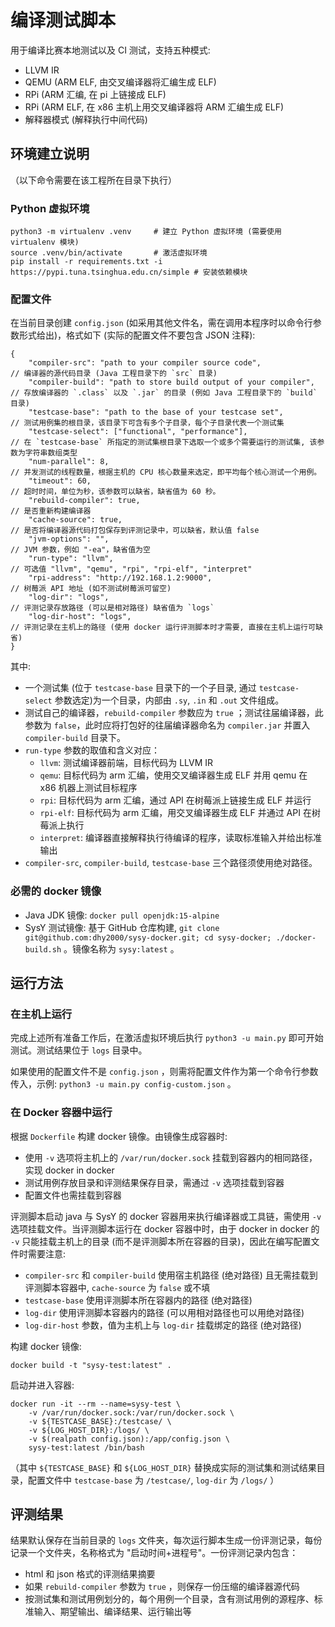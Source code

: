 # 编译测试脚本

用于编译比赛本地测试以及 CI 测试，支持五种模式:

- LLVM IR
- QEMU (ARM ELF, 由交叉编译器将汇编生成 ELF)
- RPi (ARM 汇编, 在 pi 上链接成 ELF)
- RPi (ARM ELF, 在 x86 主机上用交叉编译器将 ARM 汇编生成 ELF)
- 解释器模式 (解释执行中间代码)

## 环境建立说明

（以下命令需要在该工程所在目录下执行）

### Python 虚拟环境

```shell
python3 -m virtualenv .venv     # 建立 Python 虚拟环境 (需要使用 virtualenv 模块)
source .venv/bin/activate       # 激活虚拟环境
pip install -r requirements.txt -i https://pypi.tuna.tsinghua.edu.cn/simple # 安装依赖模块
```

### 配置文件

在当前目录创建 `config.json` (如采用其他文件名，需在调用本程序时以命令行参数形式给出)，格式如下 (实际的配置文件不要包含 JSON 注释):

```jsonc
{
    "compiler-src": "path to your compiler source code",              // 编译器的源代码目录 (Java 工程目录下的 `src` 目录)
    "compiler-build": "path to store build output of your compiler",  // 存放编译器的 `.class` 以及 `.jar` 的目录 (例如 Java 工程目录下的 `build` 目录)
    "testcase-base": "path to the base of your testcase set",         // 测试用例集的根目录，该目录下可含有多个子目录，每个子目录代表一个测试集
    "testcase-select": ["functional", "performance"],                 // 在 `testcase-base` 所指定的测试集根目录下选取一个或多个需要运行的测试集, 该参数为字符串数组类型
    "num-parallel": 8,                                                // 并发测试的线程数量，根据主机的 CPU 核心数量来选定，即平均每个核心测试一个用例。
    "timeout": 60,                                                    // 超时时间，单位为秒，该参数可以缺省，缺省值为 60 秒。
    "rebuild-compiler": true,                                         // 是否重新构建编译器
    "cache-source": true,                                             // 是否将编译器源代码打包保存到评测记录中，可以缺省，默认值 false
    "jvm-options": "",                                                // JVM 参数，例如 "-ea"，缺省值为空
    "run-type": "llvm",                                               // 可选值 "llvm", "qemu", "rpi", "rpi-elf", "interpret"
    "rpi-address": "http://192.168.1.2:9000",                         // 树莓派 API 地址 (如不测试树莓派可留空)
    "log-dir": "logs",                                                // 评测记录存放路径 (可以是相对路径) 缺省值为 `logs`
    "log-dir-host": "logs",                                           // 评测记录在主机上的路径 (使用 docker 运行评测脚本时才需要, 直接在主机上运行可缺省)
}
```

其中:

- 一个测试集 (位于 `testcase-base` 目录下的一个子目录, 通过 `testcase-select` 参数选定)为一个目录，内部由 `.sy`, `.in` 和 `.out` 文件组成。
- 测试自己的编译器，`rebuild-compiler` 参数应为 `true` ；测试往届编译器，此参数为 `false`，此时应将打包好的往届编译器命名为 `compiler.jar` 并置入 `compiler-build` 目录下。
- `run-type` 参数的取值和含义对应：
  - `llvm`: 测试编译器前端，目标代码为 LLVM IR
  - `qemu`: 目标代码为 arm 汇编，使用交叉编译器生成 ELF 并用 qemu 在 x86 机器上测试目标程序
  - `rpi`: 目标代码为 arm 汇编，通过 API 在树莓派上链接生成 ELF 并运行
  - `rpi-elf`: 目标代码为 arm 汇编，用交叉编译器生成 ELF 并通过 API 在树莓派上执行
  - `interpret`: 编译器直接解释执行待编译的程序，读取标准输入并给出标准输出
- `compiler-src`, `compiler-build`, `testcase-base` 三个路径须使用绝对路径。

### 必需的 docker 镜像

- Java JDK 镜像: `docker pull openjdk:15-alpine`
- SysY 测试镜像: 基于 GitHub 仓库构建, `git clone git@github.com:dhy2000/sysy-docker.git; cd sysy-docker; ./docker-build.sh` 。镜像名称为 `sysy:latest` 。

## 运行方法

### 在主机上运行

完成上述所有准备工作后，在激活虚拟环境后执行 `python3 -u main.py` 即可开始测试。测试结果位于 `logs` 目录中。

如果使用的配置文件不是 `config.json` ，则需将配置文件作为第一个命令行参数传入，示例: `python3 -u main.py config-custom.json` 。

### 在 Docker 容器中运行

根据 `Dockerfile` 构建 docker 镜像。由镜像生成容器时:

- 使用 `-v` 选项将主机上的 `/var/run/docker.sock` 挂载到容器内的相同路径，实现 docker in docker
- 测试用例存放目录和评测结果保存目录，需通过 `-v` 选项挂载到容器
- 配置文件也需挂载到容器

评测脚本启动 java 与 SysY 的 docker 容器用来执行编译器或工具链，需使用 `-v` 选项挂载文件。当评测脚本运行在 docker 容器中时，由于 docker in docker 的 `-v` 只能挂载主机上的目录 (而不是评测脚本所在容器的目录)，因此在编写配置文件时需要注意:

- `compiler-src` 和 `compiler-build` 使用宿主机路径 (绝对路径) 且无需挂载到评测脚本容器中, `cache-source` 为 `false` 或不填
- `testcase-base` 使用评测脚本所在容器内的路径 (绝对路径)
- `log-dir` 使用评测脚本容器内的路径 (可以用相对路径也可以用绝对路径)
- `log-dir-host` 参数，值为主机上与 `log-dir` 挂载绑定的路径 (绝对路径)

构建 docker 镜像:

```shell
docker build -t "sysy-test:latest" .
```

启动并进入容器:

```shell
docker run -it --rm --name=sysy-test \
    -v /var/run/docker.sock:/var/run/docker.sock \
    -v ${TESTCASE_BASE}:/testcase/ \
    -v ${LOG_HOST_DIR}:/logs/ \
    -v $(realpath config.json):/app/config.json \
    sysy-test:latest /bin/bash
```

（其中 `${TESTCASE_BASE}` 和 `${LOG_HOST_DIR}` 替换成实际的测试集和测试结果目录，配置文件中 `testcase-base` 为 `/testcase/`, `log-dir` 为 `/logs/` ） 

## 评测结果

结果默认保存在当前目录的 `logs` 文件夹，每次运行脚本生成一份评测记录，每份记录一个文件夹，名称格式为 "启动时间+进程号"。一份评测记录内包含：

- html 和 json 格式的评测结果摘要
- 如果 `rebuild-compiler` 参数为 `true` ，则保存一份压缩的编译器源代码
- 按测试集和测试用例划分的，每个用例一个目录，含有测试用例的源程序、标准输入、期望输出、编译结果、运行输出等
